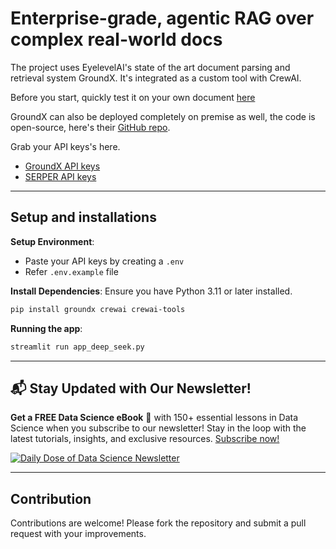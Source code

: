 # Enterprise-grade, agentic RAG over complex real-world docs

The project uses EyelevelAI's state of the art document parsing and retrieval system GroundX. It's integrated as a custom tool with CrewAI.

Before you start, quickly test it on your own document [here](https://dashboard.eyelevel.ai/xray)

GroundX can also be deployed completely on premise as well, the code is open-source, here's their [GitHub repo](https://github.com/eyelevelai/groundx-on-prem).

Grab your API keys's here.
- [GroundX API keys](https://docs.eyelevel.ai/documentation/fundamentals/quickstart#step-1-getting-your-api-key)
- [SERPER API keys](https://serper.dev/)

---
## Setup and installations

**Setup Environment**:
- Paste your API keys by creating a `.env`
- Refer `.env.example` file


**Install Dependencies**:
   Ensure you have Python 3.11 or later installed.
   ```bash
   pip install groundx crewai crewai-tools
   ```
**Running the app**:
```bash
streamlit run app_deep_seek.py
```

---

## 📬 Stay Updated with Our Newsletter!
**Get a FREE Data Science eBook** 📖 with 150+ essential lessons in Data Science when you subscribe to our newsletter! Stay in the loop with the latest tutorials, insights, and exclusive resources. [Subscribe now!](https://join.dailydoseofds.com)

[![Daily Dose of Data Science Newsletter](https://github.com/patchy631/ai-engineering/blob/main/resources/join_ddods.png)](https://join.dailydoseofds.com)

---

## Contribution

Contributions are welcome! Please fork the repository and submit a pull request with your improvements.
